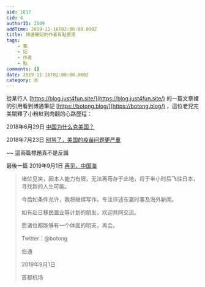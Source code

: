 ```yaml
---
aid: 1817
cid: 4
authorID: 2509
addTime: 2019-11-16T02:00:00.000Z
title: 博通筆記的作者有點意思
tags:
    - 筆
    - 記
    - 作者
    - 點
comments: []
date: 2019-11-16T02:00:00.000Z
category: 水
---
```


從某行人 [https://blog.just4fun.site/](https://blog.just4fun.site/) 的一篇文章裡的引用看到博通筆記 [https://botong.blog/](https://botong.blog/) ，這位老兄完美闡釋了小粉紅到肉翻的心路歷程：

2018年6月29日 [中国为什么克美国？](https://botong.blog/2018/06/29/%e4%b8%ad%e5%9b%bd%e4%b8%ba%e4%bb%80%e4%b9%88%e5%85%8b%e7%be%8e%e5%9b%bd%ef%bc%9f/)

2018年7月23日 [别骂了，美国的疫苗问题更严重](https://botong.blog/2018/07/23/%e5%88%ab%e9%aa%82%e4%ba%86%ef%bc%8c%e7%be%8e%e5%9b%bd%e7%9a%84%e7%96%ab%e8%8b%97%e9%97%ae%e9%a2%98%e6%9b%b4%e4%b8%a5%e9%87%8d/)

~~ 這兩篇標題真不是反諷

最後一篇 2019年9月1日 [再见，中国海](https://botong.blog/2019/09/01/%e5%86%8d%e8%a7%81%ef%bc%8c%e4%b8%ad%e5%9b%bd%e6%b5%b7/)

> 诸位见笑，因本人能力有限，无法再苟存于此地，将于半小时后飞往日本，寻找新的人生可能。
> 
> 今后如条件允许，我将继续写作，专注评述东瀛时事及海外新闻。
> 
> 如有赴日移民置业等计划的朋友，欢迎共同交流。
> 
> 愿诸位都能够有一个体面的明天，再会。
> 
> Twitter：@botong
> 
> 伯通
> 
> 2019年9月1日
> 
> 首都机场
